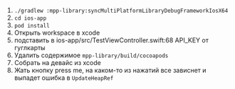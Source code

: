 1. `./gradlew :mpp-library:syncMultiPlatformLibraryDebugFrameworkIosX64`
2. `cd ios-app`
3. `pod install`
4. Открыть workspace в xcode
5. подставить в ios-app/src/TestViewController.swift:68 API_KEY от гуглкарты
6. Удалить содержимое `mpp-library/build/cocoapods`
7. Собрать на девайс из xcode
8. Жать кнопку press me, на каком-то из нажатий все зависнет и выпадет ошибка в `UpdateHeapRef`

